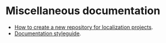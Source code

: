 # Miscellaneous documentation

* [How to create a new repository for localization projects](creating_new_repository.md).
* [Documentation styleguide](documentation_styleguide.md).
